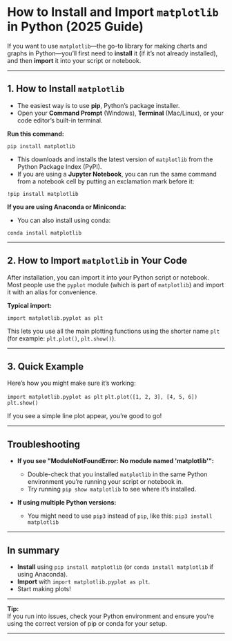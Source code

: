 # How to Install and Import `matplotlib` in Python (2025 Guide)

If you want to use `matplotlib`—the go-to library for making charts and graphs in Python—you’ll first need to **install** it (if it’s not already installed), and then **import** it into your script or notebook.

---

## 1. How to Install `matplotlib`

- The easiest way is to use **pip**, Python’s package installer.
- Open your **Command Prompt** (Windows), **Terminal** (Mac/Linux), or your code editor’s built-in terminal.

**Run this command:**

``pip install matplotlib``

- This downloads and installs the latest version of `matplotlib` from the Python Package Index (PyPI).
- If you are using a **Jupyter Notebook**, you can run the same command from a notebook cell by putting an exclamation mark before it:

``!pip install matplotlib``

**If you are using Anaconda or Miniconda:**

- You can also install using conda:

``conda install matplotlib``

---

## 2. How to Import `matplotlib` in Your Code

After installation, you can import it into your Python script or notebook.  
Most people use the `pyplot` module (which is part of `matplotlib`) and import it with an alias for convenience.

**Typical import:**

``import matplotlib.pyplot as plt``

This lets you use all the main plotting functions using the shorter name ``plt`` (for example: ``plt.plot()``, ``plt.show()``).

---

## 3. Quick Example

Here’s how you might make sure it’s working:

``import matplotlib.pyplot as plt``
``plt.plot([1, 2, 3], [4, 5, 6])``
``plt.show()``

If you see a simple line plot appear, you’re good to go!

---

## Troubleshooting

- **If you see "ModuleNotFoundError: No module named 'matplotlib'":**
    - Double-check that you installed `matplotlib` in the same Python environment you’re running your script or notebook in.
    - Try running ``pip show matplotlib`` to see where it’s installed.

- **If using multiple Python versions:**
    - You might need to use ``pip3`` instead of ``pip``, like this: ``pip3 install matplotlib``

---

## In summary

- **Install** using ``pip install matplotlib`` (or ``conda install matplotlib`` if using Anaconda).
- **Import** with ``import matplotlib.pyplot as plt``.
- Start making plots!

---

**Tip:**  
If you run into issues, check your Python environment and ensure you’re using the correct version of pip or conda for your setup.

---
